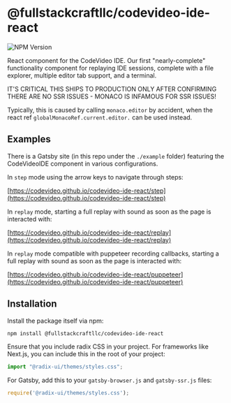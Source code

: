 # @fullstackcraftllc/codevideo-ide-react

![NPM Version](https://img.shields.io/npm/v/@fullstackcraftllc/codevideo-ide-react)

React component for the CodeVideo IDE. Our first "nearly-complete" functionality component for replaying IDE sessions, complete with a file explorer, multiple editor tab support, and a terminal.

IT'S CRITICAL THIS SHIPS TO PRODUCTION ONLY AFTER CONFIRMING THERE ARE NO SSR ISSUES - MONACO IS INFAMOUS FOR SSR ISSUES!

Typically, this is caused by calling `monaco.editor` by accident, when the react ref `globalMonacoRef.current.editor.` can be used instead.

## Examples

There is a Gatsby site (in this repo under the `./example` folder) featuring the CodeVideoIDE component in various configurations. 

In `step` mode using the arrow keys to navigate through steps:

[https://codevideo.github.io/codevideo-ide-react/step](https://codevideo.github.io/codevideo-ide-react/step)

In `replay` mode, starting a full replay with sound as soon as the page is interacted with:

[https://codevideo.github.io/codevideo-ide-react/replay](https://codevideo.github.io/codevideo-ide-react/replay)

In `replay` mode compatible with puppeteer recording callbacks, starting a full replay with sound as soon as the page is interacted with:

[https://codevideo.github.io/codevideo-ide-react/puppeteer](https://codevideo.github.io/codevideo-ide-react/puppeteer)


## Installation

Install the package itself via npm:

```bash
npm install @fullstackcraftllc/codevideo-ide-react
```

Ensure that you include radix CSS in your project. For frameworks like Next.js, you can include this in the root of your project:

```ts
import "@radix-ui/themes/styles.css";
```

For Gatsby, add this to your `gatsby-browser.js` and `gatsby-ssr.js` files:

```js
require('@radix-ui/themes/styles.css');
```